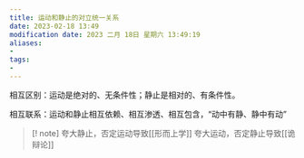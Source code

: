 ```yaml
---
title: 运动和静止的对立统一关系
date: 2023-02-18 13:49
modification date: 2023 二月 18日 星期六 13:49:19
aliases: 
- 
tags: 
- 
---
```


相互区别：运动是绝对的、无条件性；静止是相对的、有条件性。

相互联系：运动和静止相互依赖、相互渗透、相互包含，“动中有静、静中有动”

>[! note]
>夸大静止，否定运动导致[[形而上学]]
>夸大运动，否定静止导致[[诡辩论]]

